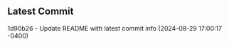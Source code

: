 
## Latest Commit
1d90b26 - Update README with latest commit info (2024-08-29 17:00:17 -0400) <Yunxi-Zhou>
